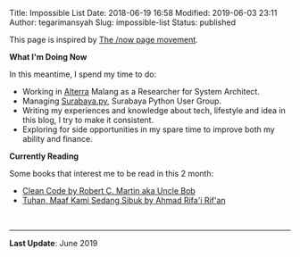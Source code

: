 Title: Impossible List
Date: 2018-06-19 16:58
Modified: 2019-06-03 23:11
Author: tegarimansyah
Slug: impossible-list
Status: published

This page is inspired by [The /now page movement](https://sivers.org/nowff). 

**What I'm Doing Now**

In this meantime, I spend my time to do:

-   Working in [Alterra](https://alterra.id) Malang as a Researcher for System Architect.
-   Managing [Surabaya.py](https://surabaya-py.github.io), Surabaya Python User Group.
-   Writing my experiences and knowledge about tech, lifestyle and idea in this blog, I try to make it consistent.
-   Exploring for side opportunities in my spare time to improve both my ability and finance.

**Currently Reading**

Some books that interest me to be read in this 2 month:

-   [Clean Code by Robert C. Martin aka Uncle Bob](https://www.goodreads.com/book/show/3735293-clean-code)
-   [Tuhan, Maaf Kami Sedang Sibuk by Ahmad Rifa'i Rif'an](https://www.goodreads.com/book/show/12070509-tuhan-maaf-kami-sedang-sibuk)

 

------------------------------------------------------------------------

**Last Update**: June 2019
